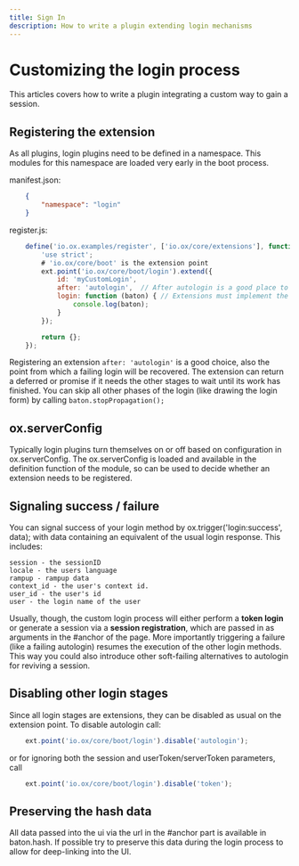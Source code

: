 ```yaml
---
title: Sign In
description: How to write a plugin extending login mechanisms
---
```

# Customizing the login process

This articles covers how to write a plugin integrating a custom way to gain a session.

## Registering the extension

As all plugins, login plugins need to be defined in a namespace.
This modules for this namespace are loaded very early in the boot process.

manifest.json:

```JSON
    {
        "namespace": "login"
    }
```

register.js:

```JavaScript
    define('io.ox.examples/register', ['io.ox/core/extensions'], function (ext) {
        'use strict';
        # 'io.ox/core/boot' is the extension point
        ext.point('io.ox/core/boot/login').extend({
            id: 'myCustomLogin',
            after: 'autologin',  // After autologin is a good place to hook into
            login: function (baton) { // Extensions must implement the login method
                console.log(baton);
            }
        });

        return {};
    });
```

Registering an extension `after: 'autologin'` is a good choice, also the point from which a failing login will be recovered.
The extension can return a deferred or promise if it needs the other stages to wait until its work
has finished. You can skip all other phases of the login (like drawing the login form) by calling
`baton.stopPropagation();`

## ox.serverConfig

Typically login plugins turn themselves on or off based on configuration in ox.serverConfig. The
ox.serverConfig is loaded and available in the definition function of the module, so can be used to
decide whether an extension needs to be registered.

## Signaling success / failure

You can signal success of your login method by ox.trigger('login:success', data); with data containing
an equivalent of the usual login response. This includes:

    session - the sessionID
    locale - the users language
    rampup - rampup data
    context_id - the user's context id.
    user_id - the user's id
    user - the login name of the user

Usually, though, the custom login process will either perform a **token login** or generate a session via
a **session registration**, which are passed in as arguments in the #anchor of the page. More importantly
triggering a failure (like a failing autologin) resumes the execution of the other login methods. This
way you could also introduce other soft-failing alternatives to autologin for reviving a session.

## Disabling other login stages

Since all login stages are extensions, they can be disabled as usual on the extension point. To
disable autologin call:

```JavaScript
    ext.point('io.ox/core/boot/login').disable('autologin');
```

or for ignoring both the session and userToken/serverToken parameters, call

```JavaScript
    ext.point('io.ox/core/boot/login').disable('token');
```

## Preserving the hash data

All data passed into the ui via the url in the #anchor part is available in baton.hash. If possible try to
preserve this data during the login process to allow for deep-linking into the UI.
